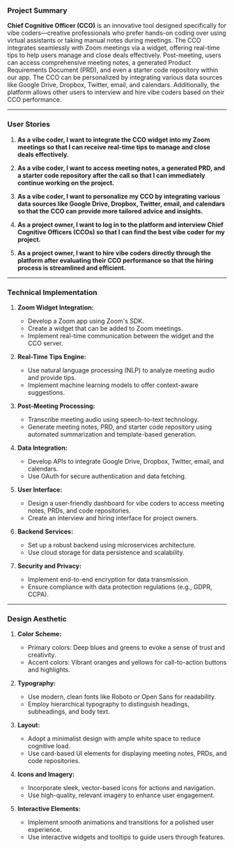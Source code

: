 ### Project Summary

**Chief Cognitive Officer (CCO)** is an innovative tool designed specifically for vibe coders—creative professionals who prefer hands-on coding over using virtual assistants or taking manual notes during meetings. The CCO integrates seamlessly with Zoom meetings via a widget, offering real-time tips to help users manage and close deals effectively. Post-meeting, users can access comprehensive meeting notes, a generated Product Requirements Document (PRD), and even a starter code repository within our app. The CCO can be personalized by integrating various data sources like Google Drive, Dropbox, Twitter, email, and calendars. Additionally, the platform allows other users to interview and hire vibe coders based on their CCO performance.

---

### User Stories

1. **As a vibe coder, I want to integrate the CCO widget into my Zoom meetings so that I can receive real-time tips to manage and close deals effectively.**

2. **As a vibe coder, I want to access meeting notes, a generated PRD, and a starter code repository after the call so that I can immediately continue working on the project.**

3. **As a vibe coder, I want to personalize my CCO by integrating various data sources like Google Drive, Dropbox, Twitter, email, and calendars so that the CCO can provide more tailored advice and insights.**

4. **As a project owner, I want to log in to the platform and interview Chief Cognitive Officers (CCOs) so that I can find the best vibe coder for my project.**

5. **As a project owner, I want to hire vibe coders directly through the platform after evaluating their CCO performance so that the hiring process is streamlined and efficient.**

---

### Technical Implementation

1. **Zoom Widget Integration:**
   - Develop a Zoom app using Zoom's SDK.
   - Create a widget that can be added to Zoom meetings.
   - Implement real-time communication between the widget and the CCO server.

2. **Real-Time Tips Engine:**
   - Use natural language processing (NLP) to analyze meeting audio and provide tips.
   - Implement machine learning models to offer context-aware suggestions.

3. **Post-Meeting Processing:**
   - Transcribe meeting audio using speech-to-text technology.
   - Generate meeting notes, PRD, and starter code repository using automated summarization and template-based generation.

4. **Data Integration:**
   - Develop APIs to integrate Google Drive, Dropbox, Twitter, email, and calendars.
   - Use OAuth for secure authentication and data fetching.

5. **User Interface:**
   - Design a user-friendly dashboard for vibe coders to access meeting notes, PRDs, and code repositories.
   - Create an interview and hiring interface for project owners.

6. **Backend Services:**
   - Set up a robust backend using microservices architecture.
   - Use cloud storage for data persistence and scalability.

7. **Security and Privacy:**
   - Implement end-to-end encryption for data transmission.
   - Ensure compliance with data protection regulations (e.g., GDPR, CCPA).

---

### Design Aesthetic

1. **Color Scheme:**
   - Primary colors: Deep blues and greens to evoke a sense of trust and creativity.
   - Accent colors: Vibrant oranges and yellows for call-to-action buttons and highlights.

2. **Typography:**
   - Use modern, clean fonts like Roboto or Open Sans for readability.
   - Employ hierarchical typography to distinguish headings, subheadings, and body text.

3. **Layout:**
   - Adopt a minimalist design with ample white space to reduce cognitive load.
   - Use card-based UI elements for displaying meeting notes, PRDs, and code repositories.

4. **Icons and Imagery:**
   - Incorporate sleek, vector-based icons for actions and navigation.
   - Use high-quality, relevant imagery to enhance user engagement.

5. **Interactive Elements:**
   - Implement smooth animations and transitions for a polished user experience.
   - Use interactive widgets and tooltips to guide users through features.